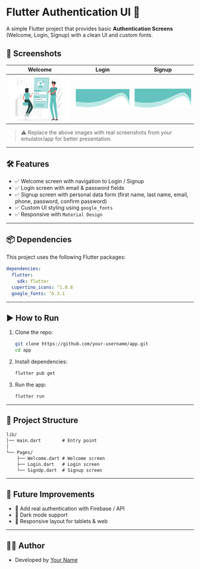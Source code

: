 # Flutter Authentication UI 🚀

A simple Flutter project that provides basic **Authentication Screens** (Welcome, Login, Signup) with a clean UI and custom fonts.

## 📸 Screenshots
| Welcome | Login | Signup |
|---------|-------|--------|
| ![Welcome](assets/welcome.png) | ![Login](assets/top.png) | ![Signup](assets/top.png) |

> ⚠️ Replace the above images with real screenshots from your emulator/app for better presentation.

---

## 🛠 Features
- ✅ Welcome screen with navigation to Login / Signup  
- ✅ Login screen with email & password fields  
- ✅ Signup screen with personal data form (first name, last name, email, phone, password, confirm password)  
- ✅ Custom UI styling using `google_fonts`  
- ✅ Responsive with `Material Design`  

---

## 📦 Dependencies
This project uses the following Flutter packages:

```yaml
dependencies:
  flutter:
    sdk: flutter
  cupertino_icons: ^1.0.8
  google_fonts: ^6.3.1
````

---

## ▶️ How to Run

1. Clone the repo:

   ```bash
   git clone https://github.com/your-username/app.git
   cd app
   ```
2. Install dependencies:

   ```bash
   flutter pub get
   ```
3. Run the app:

   ```bash
   flutter run
   ```

---

## 📂 Project Structure

```
lib/
│── main.dart        # Entry point
│
└── Pages/
    ├── Welcome.dart # Welcome screen
    ├── Login.dart   # Login screen
    └── SignUp.dart  # Signup screen
```

---

## 🚀 Future Improvements

* 🔐 Add real authentication with Firebase / API
* 🌙 Dark mode support
* 📱 Responsive layout for tablets & web

---

## 👨‍💻 Author

* Developed by [Your Name](https://github.com/your-username)

